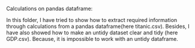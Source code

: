 
Calculations on pandas dataframe:

In this folder, I have tried to show how to extract required information through calculations from a pandas dataframe(here titanic.csv). Besides, I have also showed how to make an untidy dataset clear and tidy (here GDP.csv). Because, it is impossible to work with an untidy dataframe.  
